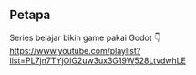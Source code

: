 ## Petapa
Series belajar bikin game pakai Godot 👇 <br>
https://www.youtube.com/playlist?list=PL7jn7TYjOiG2uw3ux3G19W528LtvdwhLE
